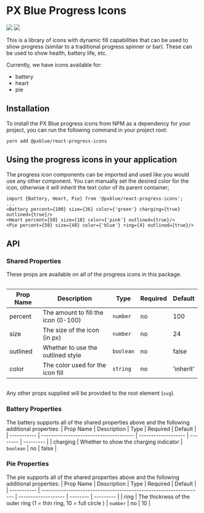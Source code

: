 # PX Blue Progress Icons

[![](https://img.shields.io/npm/v/@pxblue/react-progress-icons.svg?label=@pxblue/react-progress-icons&style=flat)](https://www.npmjs.com/package/@pxblue/react-progress-icons)
[![](https://img.shields.io/circleci/project/github/pxblue/icons/master.svg?style=flat)](https://circleci.com/gh/pxblue/icons/tree/master)

This is a library of icons with dynamic fill capabilities that can be used to show progress (similar to a traditional progress spinner or bar). These can be used to show health, battery life, etc.

Currently, we have icons available for:
* battery
* heart
* pie

## Installation
To install the PX Blue progress icons from NPM as a dependency for your project, you can run the following command in your project root:
```
yarn add @pxblue/react-progress-icons
```


## Using the progress icons in your application
The progress icon components can be imported and used like you would use any other component. You can manually set the desired color for the icon, otherwise it will inherit the text color of its parent container;

```
import {Battery, Heart, Pie} from '@pxblue/react-progress-icons';
...
<Battery percent={100} size={36} color={'green'} charging={true} outlined={true}/>
<Heart percent={50} size={18} color={'pink'} outlined={true}/>
<Pie percent={50} size={48} color={'blue'} ring={4} outlined={true}/>
```

## API

### Shared Properties
These props are available on all of the progress icons in this package.

<div style="overflow: auto;">

| Prop Name   | Description                           | Type                | Required | Default   |
| ----------- | ------------------------------------- | ------------------- | -------- | --------- |
| percent     | The amount to fill the icon (0-100)   | `number`            | no       | 100       |
| size        | The size of the icon (in px)          | `number`            | no       | 24        |
| outlined    | Whether to use the outlined style     | `boolean`           | no       | false     |
| color       | The color used for the icon fill      | `string`            | no       | 'inherit' |

</div>

Any other props supplied will be provided to the root element (`svg`).

### Battery Properties
The battery supports all of the shared properties above and the following additional properties:
| Prop Name   | Description                            | Type                | Required | Default   |
| ----------- | -------------------------------------- | ------------------- | -------- | --------- |
| charging    | Whether to show the charging indicator | `boolean`           | no       | false     |

### Pie Properties
The pie supports all of the shared properties above and the following additional properties:
| Prop Name   | Description                                                        | Type                | Required | Default   |
| ----------- | ------------------------------------------------------------------ | ------------------- | -------- | --------- |
| ring        | The thickness of the outer ring (1 = thin ring, 10 = full circle ) | `number`            | no       | 10        |
